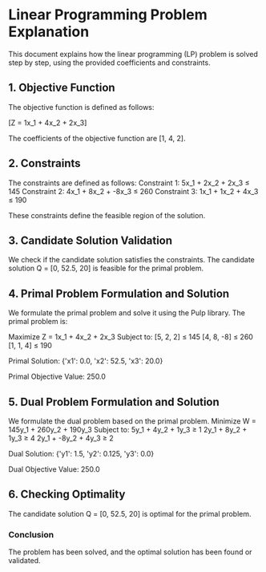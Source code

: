 # Linear Programming Problem Explanation
This document explains how the linear programming (LP) problem is solved step by step, using the provided coefficients and constraints.

## 1. Objective Function
The objective function is defined as follows:

\[Z = 1x_1 + 4x_2 + 2x_3\]

The coefficients of the objective function are [1, 4, 2].

## 2. Constraints
The constraints are defined as follows:
Constraint 1: 5x_1 + 2x_2 + 2x_3 ≤ 145
Constraint 2: 4x_1 + 8x_2 + -8x_3 ≤ 260
Constraint 3: 1x_1 + 1x_2 + 4x_3 ≤ 190

These constraints define the feasible region of the solution.
## 3. Candidate Solution Validation
We check if the candidate solution satisfies the constraints.
The candidate solution Q = [0, 52.5, 20] is feasible for the primal problem.

## 4. Primal Problem Formulation and Solution
We formulate the primal problem and solve it using the Pulp library.
The primal problem is:

Maximize Z = 1x_1 + 4x_2 + 2x_3
Subject to:
[5, 2, 2] ≤ 145
[4, 8, -8] ≤ 260
[1, 1, 4] ≤ 190

Primal Solution: {'x1': 0.0, 'x2': 52.5, 'x3': 20.0}

Primal Objective Value: 250.0
## 5. Dual Problem Formulation and Solution
We formulate the dual problem based on the primal problem.
Minimize W = 145y_1 + 260y_2 + 190y_3
Subject to:
5y_1 + 4y_2 + 1y_3 ≥ 1
2y_1 + 8y_2 + 1y_3 ≥ 4
2y_1 + -8y_2 + 4y_3 ≥ 2

Dual Solution: {'y1': 1.5, 'y2': 0.125, 'y3': 0.0}

Dual Objective Value: 250.0
## 6. Checking Optimality
The candidate solution Q = [0, 52.5, 20] is optimal for the primal problem.

### Conclusion
The problem has been solved, and the optimal solution has been found or validated.
